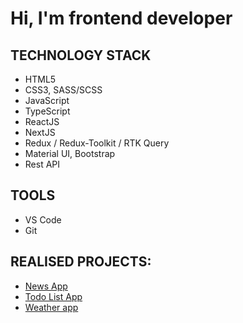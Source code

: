 # Hi, I'm frontend developer

## TECHNOLOGY STACK
- HTML5
- CSS3, SASS/SCSS
- JavaScript
- TypeScript
- ReactJS
- NextJS
- Redux / Redux-Toolkit / RTK Query
- Material UI, Bootstrap
- Rest API

## TOOLS
- VS Code
- Git

## REALISED PROJECTS:
- [News App](https://github.com/Alejandro-Vas/news-app)
- [Todo List App](https://github.com/Alejandro-Vas/todo-list-app)
- [Weather app](https://github.com/Alejandro-Vas/weather-app)



 
